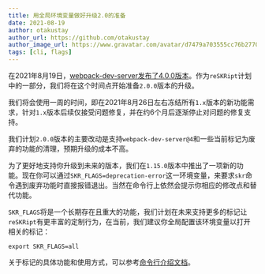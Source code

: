 ```yaml
---
title: 用全局环境变量做好升级2.0的准备
date: 2021-08-19
author: otakustay
author_url: https://github.com/otakustay
author_image_url: https://www.gravatar.com/avatar/d7479a703555cc76b277040e5be9b8ca
tags: [cli, flags]
---
```


在2021年8月19日，[webpack-dev-server发布了4.0.0版本](https://github.com/webpack/webpack-dev-server/releases/tag/v4.0.0)。作为`reSKRipt`计划中的一部分，我们将在这个时间点开始准备`2.0.0`版本的升级。

我们将会使用一周的时间，即在2021年8月26日左右冻结所有`1.x`版本的新功能需求，针对`1.x`版本后续仅接受问题修复，并在约6个月后逐渐停止对问题的修复支持。

我们计划`2.0.0`版本的主要改动是支持`webpack-dev-server@4`和一些当前标记为废弃的功能的清理，预期升级的成本不高。

为了更好地支持你升级到未来的版本，我们在`1.15.0`版本中推出了一项新的功能。现在你可以通过`SKR_FLAGS=deprecation-error`这一环境变量，来要求`skr`命令遇到废弃功能时直接报错退出。当然在命令行上依然会提示你相应的修改点和替代功能。

`SKR_FLAGS`将是一个长期存在且重大的功能，我们计划在未来支持更多的标记让`reSKRipt`有更丰富的定制行为，在当前，我们建议你全局配置该环境变量以打开相关的标记：

```shell
export SKR_FLAGS=all
```

关于标记的具体功能和使用方式，可以参考[命令行介绍文档](https://ecomfe.github.io/reskript/docs/cli/introduction#全局控制标记)。

